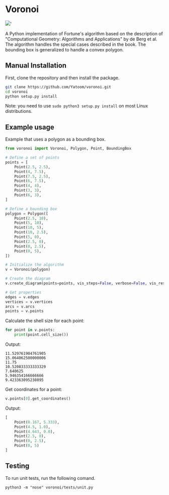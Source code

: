 # Voronoi
![](https://raw.githubusercontent.com/Yatoom/voronoi/master/triangle.gif?token=AEAsSe31OClBjmuokyt2nDPS4AxIglUVks5axApWwA%3D%3D)'

A Python implementation of Fortune's algorithm based on the description of "Computational Geometry: Algorithms and Applications" by de Berg et al. The algorithm handles the special cases described in the book. The bounding box is generalized to handle a convex polygon.

## Manual Installation

First, clone the repository and then install the package.
```bash
git clone https://github.com/Yatoom/voronoi.git
cd voronoi
python setup.py install
```
Note: you need to use `sudo python3 setup.py install` on most Linux distributions.

## Example usage

Example that uses a polygon as a bounding box.

```python
from voronoi import Voronoi, Polygon, Point, BoundingBox

# Define a set of points
points = [
    Point(2.5, 2.5),
    Point(4, 7.5),
    Point(7.5, 2.5),
    Point(6, 7.5),
    Point(4, 4),
    Point(3, 3),
    Point(6, 3),
]

# Define a bounding box
polygon = Polygon([
    Point(2.5, 10),
    Point(5, 10),
    Point(10, 5),
    Point(10, 2.5),
    Point(5, 0),
    Point(2.5, 0),
    Point(0, 2.5),
    Point(0, 5),
])

# Initialize the algorithm
v = Voronoi(polygon)

# Create the diagram
v.create_diagram(points=points, vis_steps=False, verbose=False, vis_result=True, vis_tree=True)

# Get properties
edges = v.edges
vertices = v.vertices
arcs = v.arcs
points = v.points
```
Calculate the shell size for each point:
```python
for point in v.points:
    print(point.cell_size())
```
Output:
```
11.529761904761905
15.064062500000006
11.75
10.520833333333329
7.640625
5.946354166666666
9.423363095238095
```

Get coordinates for a point:
```python
v.points[0].get_coordinates()
```
Output:
```python
[
    Point(0.167, 5.333), 
    Point(4.5, 1.0), 
    Point(4.643, 0.0), 
    Point(2.5, 0), 
    Point(0, 2.5), 
    Point(0, 5)
]
```

## Testing
To run unit tests, run the following comand.
```
python3 -m "nose" voronoi/tests/unit.py
```